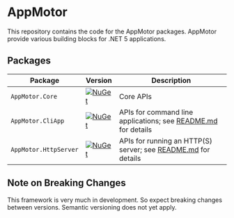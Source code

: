 ﻿# AppMotor

This repository contains the code for the AppMotor packages. AppMotor provide various building blocks for .NET 5 applications.

## Packages

| Package                   | Version                                                                                                                 | Description
| ------------------------- | ----------------------------------------------------------------------------------------------------------------------- | -----------
| `AppMotor.Core`           | [![NuGet](https://img.shields.io/nuget/v/AppMotor.Core.svg)](https://www.nuget.org/packages/AppMotor.Core/)             | Core APIs
| `AppMotor.CliApp`         | [![NuGet](https://img.shields.io/nuget/v/AppMotor.CliApp.svg)](https://www.nuget.org/packages/AppMotor.CliApp/)         | APIs for command line applications; see [README.md](src/AppMotor.CliApp/README.md) for details
| `AppMotor.HttpServer`     | [![NuGet](https://img.shields.io/nuget/v/AppMotor.HttpServer.svg)](https://www.nuget.org/packages/AppMotor.HttpServer/) | APIs for running an HTTP(S) server; see [README.md](src/AppMotor.HttpServer/README.md) for details

## Note on Breaking Changes

This framework is very much in development. So expect breaking changes between versions. Semantic versioning does not yet apply.
